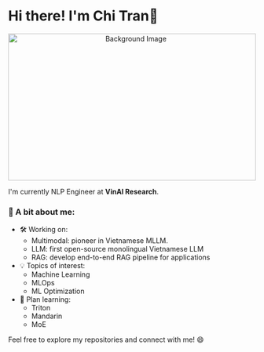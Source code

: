 # Hi there! I'm Chi Tran👋

<!-- Background Image -->
<p align="center">
  <img src="https://wallpapercave.com/wp/wp12973913.jpg" alt="Background Image" style="width:100%; height:300px; object-fit:cover;">
</p>

I'm currently NLP Engineer at **VinAI Research**.

### 🌟 A bit about me:
- 🛠 Working on:
  - Multimodal: pioneer in Vietnamese MLLM. 
  - LLM: first open-source monolingual Vietnamese LLM 
  - RAG: develop end-to-end RAG pipeline for applications  
- 💡 Topics of interest:
  - Machine Learning
  - MLOps 
  - ML Optimization
- 🌱 Plan learning:
  - Triton
  - Mandarin
  - MoE

Feel free to explore my repositories and connect with me! 😄
